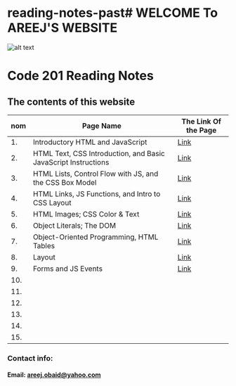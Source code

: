 # reading-notes-past# WELCOME To AREEJ'S WEBSITE

![alt text](https://www.impactplus.com/hubfs/17-award-winning-website-designs-02.jpg)

# Code 201 Reading Notes

## The contents of this website

| nom | Page Name |The Link Of the Page |
| --- | --------- | ------------------- |
| 1.  | Introductory HTML and JavaScript | [Link](https://areejobaid94.github.io/reading-notes/class-01) | 
| 2. | HTML Text, CSS Introduction, and Basic JavaScript Instructions | [Link](https://areejobaid94.github.io/reading-notes/class-02) |
| 3. | HTML Lists, Control Flow with JS, and the CSS Box Model | [Link](https://areejobaid94.github.io/reading-notes/class-03) |
| 4. |HTML Links, JS Functions, and Intro to CSS Layout | [Link](https://areejobaid94.github.io/reading-notes/class-04) | 
| 5. | HTML Images; CSS Color & Text | [Link](https://areejobaid94.github.io/reading-notes/class-05) | 
| 6. | Object Literals; The DOM | [Link](https://areejobaid94.github.io/reading-notes/class-06) |
| 7. | Object-Oriented Programming, HTML Tables| [Link](https://areejobaid94.github.io/reading-notes/class-07) | 
| 8. | Layout | [Link](https://areejobaid94.github.io/reading-notes/class-08)| 
| 9. | Forms and JS Events |  [Link](https://areejobaid94.github.io/reading-notes/class-09) | 
| 10. |           |                     | 
| 11. |           |                     | 
| 12. |           |                     | 
| 13. |           |                     | 
| 14. |           |                     | 
| 15. |           |                     | 

### Contact info:

#### Email: areej.obaid@yahoo.com
